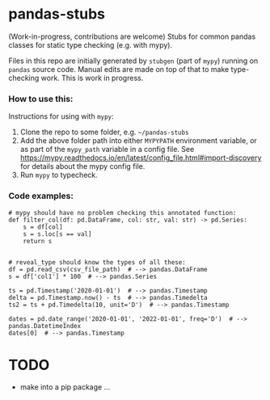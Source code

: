 # pandas-stubs
(Work-in-progress, contributions are welcome) Stubs for common pandas classes for static type checking (e.g. with mypy).

Files in this repo are initially generated by `stubgen` (part of `mypy`) running on `pandas` source code. Manual edits are made on top of that to make type-checking work. This is work in progress.

### How to use this:
Instructions for using with `mypy`:
1. Clone the repo to some folder, e.g. `~/pandas-stubs`
2. Add the above folder path into either `MYPYPATH` environment variable, or as part of the `mypy_path` variable in a config file. See https://mypy.readthedocs.io/en/latest/config_file.html#import-discovery for details about the mypy config file.
3. Run `mypy` to typecheck.

### Code examples:

```
# mypy should have no problem checking this annotated function:
def filter_col(df: pd.DataFrame, col: str, val: str) -> pd.Series:
    s = df[col]
    s = s.loc[s == val]
    return s


# reveal_type should know the types of all these:
df = pd.read_csv(csv_file_path)  # --> pandas.DataFrame
s = df['col1'] * 100  # --> pandas.Series

ts = pd.Timestamp('2020-01-01')  # --> pandas.Timestamp
delta = pd.Timestamp.now() - ts  # --> pandas.Timedelta
ts2 = ts + pd.Timedelta(10, unit='D')  # --> pandas.Timestamp

dates = pd.date_range('2020-01-01', '2022-01-01', freq='D')  # --> pandas.DatetimeIndex
dates[0]  # --> pandas.Timestamp
```


# TODO
- make into a pip package
...
